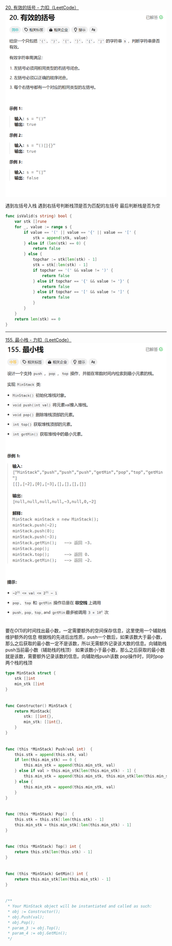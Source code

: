 [20. 有效的括号 - 力扣（LeetCode）](https://leetcode.cn/problems/valid-parentheses/?envType=study-plan-v2&envId=top-100-liked)
![image.png](https://raw.githubusercontent.com/ren77281/pigco-image/main/img/202407031606776.png)

遇到左括号入栈
遇到右括号判断栈顶是否为匹配的左括号
最后判断栈是否为空
```go
func isValid(s string) bool {
    var stk []rune
    for _, value := range s {
        if value == '(' || value == '{' || value == '[' {
            stk = append(stk, value)
        } else if (len(stk) == 0) {
            return false 
        } else {
            topchar := stk[len(stk) - 1]
            stk = stk[:len(stk) - 1]
            if topchar == '(' && value != ')' {
                return false 
            } else if topchar == '{' && value != '}' {
                return false 
            } else if topchar == '[' && value != ']' {
                return false 
            }
        }
    }
    return len(stk) == 0
}
```
***
[155. 最小栈 - 力扣（LeetCode）](https://leetcode.cn/problems/min-stack/description/?envType=study-plan-v2&envId=top-100-liked)
![image.png](https://raw.githubusercontent.com/ren77281/pigco-image/main/img/202407031630288.png)

要在$O(1)$的时间找出最小数，一定需要额外的空间保存信息，这里使用一个辅助栈维护额外的信息
根据栈的先进后出性质，push一个数后，如果该数大于最小数，那么之后获取的最小数一定不是该数，所以无需额外记录该大数的信息。向辅助栈push当前最小数（辅助栈的栈顶）
如果该数小于最小数，那么之后获取的最小数就是该数，需要额外记录该数的信息。向辅助栈push该数
pop操作时，同时pop两个栈的栈顶
```go
type MinStack struct {
    stk []int
    min_stk []int 
}


func Constructor() MinStack {
    return MinStack{
        stk: []int{},
        min_stk: []int{},
    }
}


func (this *MinStack) Push(val int)  {
    this.stk = append(this.stk, val) 
    if len(this.min_stk) == 0 {
        this.min_stk = append(this.min_stk, val)
    } else if val > this.min_stk[len(this.min_stk) - 1] {
        this.min_stk = append(this.min_stk, this.min_stk[len(this.min_stk) - 1])
    } else {
        this.min_stk = append(this.min_stk, val)
    }
}


func (this *MinStack) Pop()  {
    this.stk = this.stk[:len(this.stk) - 1]
    this.min_stk = this.min_stk[:len(this.min_stk) - 1]
}


func (this *MinStack) Top() int {
    return this.stk[len(this.stk) - 1]
}


func (this *MinStack) GetMin() int {
    return this.min_stk[len(this.min_stk) - 1]
}


/**
 * Your MinStack object will be instantiated and called as such:
 * obj := Constructor();
 * obj.Push(val);
 * obj.Pop();
 * param_3 := obj.Top();
 * param_4 := obj.GetMin();
 */
```